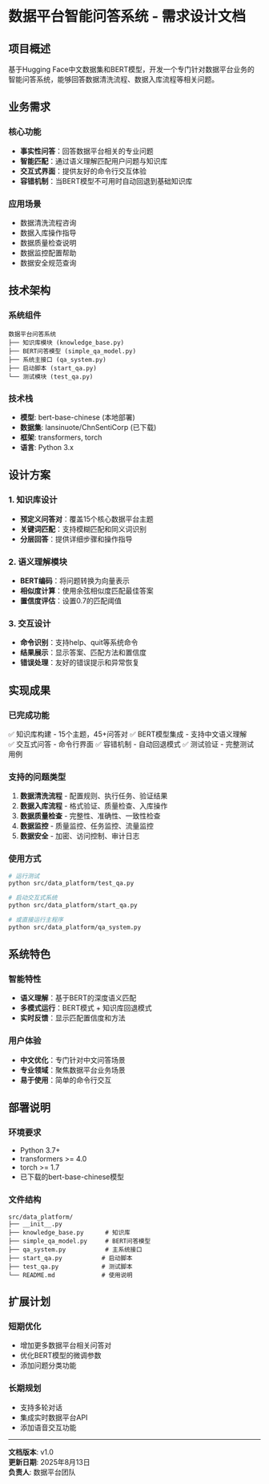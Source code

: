# 数据平台智能问答系统 - 需求设计文档

## 项目概述

基于Hugging Face中文数据集和BERT模型，开发一个专门针对数据平台业务的智能问答系统，能够回答数据清洗流程、数据入库流程等相关问题。

## 业务需求

### 核心功能
- **事实性问答**：回答数据平台相关的专业问题
- **智能匹配**：通过语义理解匹配用户问题与知识库
- **交互式界面**：提供友好的命令行交互体验
- **容错机制**：当BERT模型不可用时自动回退到基础知识库

### 应用场景
- 数据清洗流程咨询
- 数据入库操作指导  
- 数据质量检查说明
- 数据监控配置帮助
- 数据安全规范查询

## 技术架构

### 系统组件
```
数据平台问答系统
├── 知识库模块 (knowledge_base.py)
├── BERT问答模型 (simple_qa_model.py)
├── 系统主接口 (qa_system.py)
├── 启动脚本 (start_qa.py)
└── 测试模块 (test_qa.py)
```

### 技术栈
- **模型**: bert-base-chinese (本地部署)
- **数据集**: lansinuote/ChnSentiCorp (已下载)
- **框架**: transformers, torch
- **语言**: Python 3.x

## 设计方案

### 1. 知识库设计
- **预定义问答对**：覆盖15个核心数据平台主题
- **关键词匹配**：支持模糊匹配和同义词识别
- **分层回答**：提供详细步骤和操作指导

### 2. 语义理解模块
- **BERT编码**：将问题转换为向量表示
- **相似度计算**：使用余弦相似度匹配最佳答案
- **置信度评估**：设置0.7的匹配阈值

### 3. 交互设计
- **命令识别**：支持help、quit等系统命令
- **结果展示**：显示答案、匹配方法和置信度
- **错误处理**：友好的错误提示和异常恢复

## 实现成果

### 已完成功能
✅ 知识库构建 - 15个主题，45+问答对
✅ BERT模型集成 - 支持中文语义理解  
✅ 交互式问答 - 命令行界面
✅ 容错机制 - 自动回退模式
✅ 测试验证 - 完整测试用例

### 支持的问题类型
1. **数据清洗流程** - 配置规则、执行任务、验证结果
2. **数据入库流程** - 格式验证、质量检查、入库操作
3. **数据质量检查** - 完整性、准确性、一致性检查
4. **数据监控** - 质量监控、任务监控、流量监控
5. **数据安全** - 加密、访问控制、审计日志

### 使用方式
```bash
# 运行测试
python src/data_platform/test_qa.py

# 启动交互式系统
python src/data_platform/start_qa.py

# 或直接运行主程序
python src/data_platform/qa_system.py
```

## 系统特色

### 智能特性
- **语义理解**：基于BERT的深度语义匹配
- **多模式运行**：BERT模式 + 知识库回退模式
- **实时反馈**：显示匹配置信度和方法

### 用户体验
- **中文优化**：专门针对中文问答场景
- **专业领域**：聚焦数据平台业务场景
- **易于使用**：简单的命令行交互

## 部署说明

### 环境要求
- Python 3.7+
- transformers >= 4.0
- torch >= 1.7
- 已下载的bert-base-chinese模型

### 文件结构
```
src/data_platform/
├── __init__.py
├── knowledge_base.py      # 知识库
├── simple_qa_model.py     # BERT问答模型
├── qa_system.py           # 主系统接口
├── start_qa.py           # 启动脚本
├── test_qa.py            # 测试脚本
└── README.md             # 使用说明
```

## 扩展计划

### 短期优化
- 增加更多数据平台相关问答对
- 优化BERT模型的微调参数
- 添加问题分类功能

### 长期规划
- 支持多轮对话
- 集成实时数据平台API
- 添加语音交互功能

---

**文档版本**: v1.0  
**更新日期**: 2025年8月13日  
**负责人**: 数据平台团队

